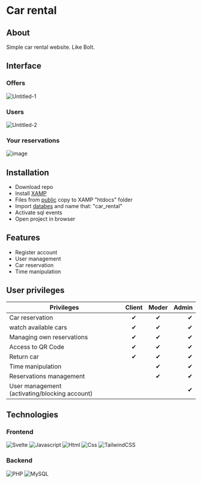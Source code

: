 # Car rental

## About
Simple car rental website. Like Bolt. 



## Interface

### Offers
![Untitled-1](https://user-images.githubusercontent.com/63966121/173819932-754b3a86-a0a0-4ef3-a001-2b801e19d86c.png)

### Users
![Untitled-2](https://user-images.githubusercontent.com/63966121/173820604-c027bc42-8809-45ab-9b26-d22a1bd5322f.png)

### Your reservations
![image](https://user-images.githubusercontent.com/63966121/173820931-8b0ceb8f-f066-49ac-acee-54c59ca9c108.png)

## Installation
 - Download repo
 - Install [XAMP](https://www.apachefriends.org/pl/index.html)
 - Files from [public](https://github.com/MBrosik/car-rental/tree/master/public) copy to XAMP "htdocs" folder
 - Import [databes](https://github.com/MBrosik/car-rental/tree/master/db/car_rental.sql) and name that: "car_rental"
- Activate sql events
- Open project in browser


## Features
- Register account
- User management
- Car reservation
- Time manipulation


## User privileges
|Privileges                                   | Client        | Moder        | Admin |
|---------------------------------------------|:-------------:|:------------:| -----:|
|Car reservation                              | ✔             | ✔           | ✔     |
|watch available cars                         | ✔             | ✔           | ✔     |
|Managing own reservations                    | ✔             | ✔           | ✔     |
|Access to QR Code                            | ✔             | ✔           | ✔     |
|Return car                                   | ✔             | ✔           | ✔     |
|Time manipulation                            |               | ✔           | ✔     |
|Reservations management                      |               | ✔           | ✔     |
|User management (activating/blocking account)|               |             | ✔     |

## Technologies
### Frontend
![Svelte](https://img.shields.io/badge/Svelte-FF3E00?logo=Svelte&logoColor=white&style=for-the-badge)
![Javascript](https://img.shields.io/badge/JavaScript-F7DF1E?logo=JavaScript&logoColor=black&style=for-the-badge)
![Html](https://img.shields.io/badge/HTML5-E34F26?logo=HTML5&logoColor=white&style=for-the-badge)
![Css](https://img.shields.io/badge/CSS3-1572B6?logo=CSS3&logoColor=white&style=for-the-badge)
![TailwindCSS](https://img.shields.io/badge/Tailwind%20CSS-06B6D4?logo=Tailwind%20CSS&logoColor=white&style=for-the-badge)

### Backend
![PHP](https://img.shields.io/badge/PHP-777BB4?logo=PHP&logoColor=white&style=for-the-badge)
![MySQL](https://img.shields.io/badge/MySQL-4479A1?logo=MySQL&logoColor=white&style=for-the-badge)
